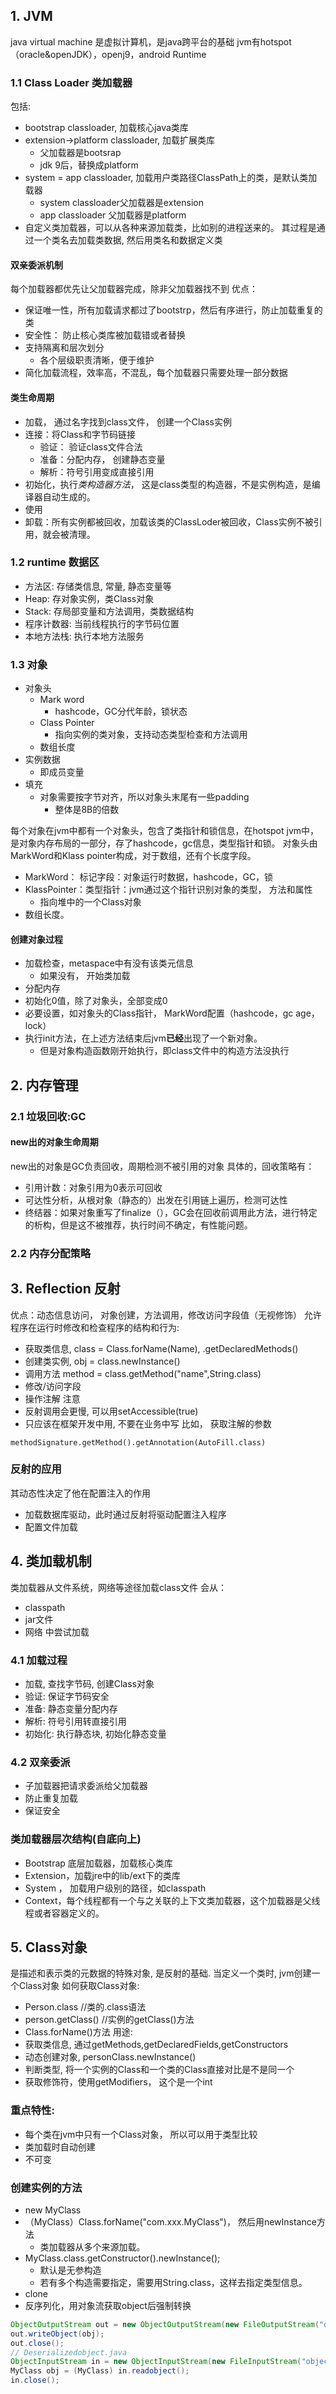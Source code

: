 ## 1. JVM
java virtual machine 是虚拟计算机，是java跨平台的基础
jvm有hotspot（oracle&openJDK），openj9，android Runtime
### 1.1 Class Loader 类加载器
包括: 
- bootstrap classloader, 加载核心java类库
- extension->platform classloader, 加载扩展类库
	- 父加载器是bootsrap
	- jdk 9后，替换成platform
- system = app classloader, 加载用户类路径ClassPath上的类，是默认类加载器
	- system classloader父加载器是extension
	- app classloader 父加载器是platform
- 自定义类加载器，可以从各种来源加载类，比如别的进程送来的。
其过程是通过一个类名去加载类数据, 然后用类名和数据定义类

#### 双亲委派机制
每个加载器都优先让父加载器完成，除非父加载器找不到
优点：
- 保证唯一性，所有加载请求都过了bootstrp，然后有序进行，防止加载重复的类
- 安全性： 防止核心类库被加载错或者替换
- 支持隔离和层次划分
	- 各个层级职责清晰，便于维护
- 简化加载流程，效率高，不混乱，每个加载器只需要处理一部分数据
#### 类生命周期
- 加载， 通过名字找到class文件， 创建一个Class实例
- 连接：将Class和字节码链接
	- 验证： 验证class文件合法
	- 准备：分配内存， 创建静态变量
	- 解析：符号引用变成直接引用
- 初始化，执行*类构造器方法*， 这是class类型的构造器，不是实例构造，是编译器自动生成的。
- 使用
- 卸载：所有实例都被回收，加载该类的ClassLoder被回收，Class实例不被引用，就会被清理。
### 1.2 runtime 数据区
- 方法区: 存储类信息, 常量, 静态变量等
- Heap: 存对象实例，类Class对象
- Stack: 存局部变量和方法调用，类数据结构
- 程序计数器: 当前线程执行的字节码位置
- 本地方法栈: 执行本地方法服务

### 1.3 对象
- 对象头
	- Mark word
		- hashcode，GC分代年龄，锁状态
	- Class Pointer
		- 指向实例的类对象，支持动态类型检查和方法调用
	- 数组长度
- 实例数据
	- 即成员变量
- 填充
	- 对象需要按字节对齐，所以对象头末尾有一些padding
		- 整体是8B的倍数

每个对象在jvm中都有一个对象头，包含了类指针和锁信息，在hotspot jvm中， 是对象内存布局的一部分，存了hashcode，gc信息，类型指针和锁。
对象头由MarkWord和Klass pointer构成，对于数组，还有个长度字段。
- MarkWord： 标记字段：对象运行时数据，hashcode，GC，锁
- KlassPointer：类型指针：jvm通过这个指针识别对象的类型， 方法和属性
	- 指向堆中的一个Class对象
- 数组长度。

#### 创建对象过程
- 加载检查，metaspace中有没有该类元信息
	- 如果没有， 开始类加载
- 分配内存
- 初始化0值，除了对象头，全部变成0
- 必要设置，如对象头的Class指针， MarkWord配置（hashcode，gc age，lock）
- 执行init方法，在上述方法结束后jvm**已经**出现了一个新对象。
	- 但是对象构造函数刚开始执行，即class文件中的构造方法没执行
## 2. 内存管理
### 2.1 垃圾回收:GC
#### new出的对象生命周期
new出的对象是GC负责回收，周期检测不被引用的对象
具体的，回收策略有：
- 引用计数：对象引用为0表示可回收
- 可达性分析，从根对象（静态的）出发在引用链上遍历，检测可达性
- 终结器：如果对象重写了finalize（），GC会在回收前调用此方法，进行特定的析构，但是这不被推荐，执行时间不确定，有性能问题。
### 2.2 内存分配策略

## 3. Reflection 反射
优点：动态信息访问， 对象创建，方法调用，修改访问字段值（无视修饰）
允许程序在运行时修改和检查程序的结构和行为:
- 获取类信息, class = Class.forName(Name), .getDeclaredMethods()
- 创建类实例, obj = class.newInstance()
- 调用方法 method = class.getMethod("name",String.class)
- 修改/访问字段
- 操作注解
注意
- 反射调用会更慢, 可以用setAccessible(true)
- 只应该在框架开发中用, 不要在业务中写
比如， 获取注解的参数
```
methodSignature.getMethod().getAnnotation(AutoFill.class)
```
### 反射的应用
其动态性决定了他在配置注入的作用
- 加载数据库驱动，此时通过反射将驱动配置注入程序
- 配置文件加载
## 4. 类加载机制
类加载器从文件系统，网络等途径加载class文件
会从：
- classpath
- jar文件
- 网络
中尝试加载
### 4.1 加载过程
- 加载, 查找字节码, 创建Class对象
- 验证: 保证字节码安全
- 准备: 静态变量分配内存
- 解析: 符号引用转直接引用
- 初始化: 执行静态块, 初始化静态变量
### 4.2 双亲委派
- 子加载器把请求委派给父加载器
- 防止重复加载
- 保证安全
### 类加载器层次结构(自底向上)
- Bootstrap 底层加载器，加载核心类库
- Extension，加载jre中的lib/ext下的类库
- System ， 加载用户级别的路径，如classpath
- Context，每个线程都有一个与之关联的上下文类加载器，这个加载器是父线程或者容器定义的。
## 5. Class对象
是描述和表示类的元数据的特殊对象, 是反射的基础.
当定义一个类时, jvm创建一个Class对象	
如何获取Class对象:
- Person.class //类的.class语法
- person.getClass() //实例的getClass()方法
- Class.forName()方法
用途:
- 获取类信息, 通过getMethods,getDeclaredFields,getConstructors
- 动态创建对象, personClass.newInstance()
- 判断类型, 将一个实例的Class和一个类的Class直接对比是不是同一个
- 获取修饰符，使用getModifiers， 这个是一个int
### 重点特性:
- 每个类在jvm中只有一个Class对象， 所以可以用于类型比较
- 类加载时自动创建
- 不可变
### 创建实例的方法
- new MyClass
- （MyClass）Class.forName("com.xxx.MyClass")， 然后用newInstance方法
	- 类加载器从多个来源加载。
- MyClass.class.getConstructor().newInstance();
	- 默认是无参构造
	- 若有多个构造需要指定，需要用String.class，这样去指定类型信息。
- clone
- 反序列化，用对象流获取object后强制转换
```java
ObjectOutputStream out = new ObjectOutputStream(new FileOutputStream("object.ser"));
out.writeObject(obj);
out.close();
// Deserializedobject.java
ObjectInputStream in = new ObjectInputStream(new FileInputStream("object.ser"));
MyClass obj = (MyClass) in.readobject();
in.close();
```